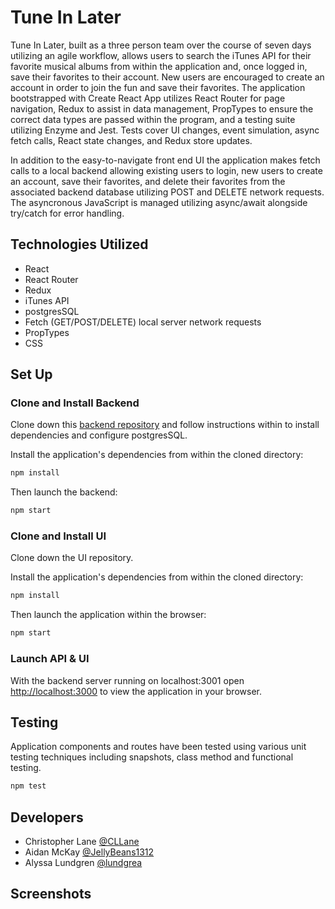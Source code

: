 # Tune In Later

Tune In Later, built as a three person team over the course of seven days utilizing an agile workflow, allows users to search the iTunes API for their favorite musical albums from within the application and, once logged in, save their favorites to their account. New users are encouraged to create an account in order to join the fun and save their favorites. The application bootstrapped with Create React App utilizes React Router for page navigation, Redux to assist in data management, PropTypes to ensure the correct data types are passed within the program, and a testing suite utilizing Enzyme and Jest. Tests cover UI changes, event simulation, async fetch calls, React state changes, and Redux store updates. 

In addition to the easy-to-navigate front end UI the application makes fetch calls to a local backend allowing existing users to login, new users to create an account, save their favorites, and delete their favorites from the associated backend database utilizing POST and DELETE network requests. The asyncronous JavaScript is managed utilizing async/await alongside try/catch for error handling. 

## Technologies Utilized
 - React
 - React Router
 - Redux
 - iTunes API
 - postgresSQL
 - Fetch (GET/POST/DELETE) local server network requests
 - PropTypes
 - CSS

## Set Up

### Clone and Install Backend

Clone down this [backend repository](https://github.com/turingschool-examples/favorites-tracker-api) and follow instructions within to install dependencies and configure postgresSQL.

Install the application's dependencies from within the cloned directory:
```bash
npm install
```
Then launch the backend:
```bash
npm start
```

### Clone and Install UI

Clone down the UI repository.

Install the application's dependencies from within the cloned directory:
```bash
npm install
```

Then launch the application within the browser:
```bash
npm start
```

### Launch API & UI

With the backend server running on localhost:3001 open [http://localhost:3000](http://localhost:3000) to view the application in your browser.

## Testing

Application components and routes have been tested using various unit testing techniques including snapshots, class method and functional testing. 
```bash
npm test
```

## Developers

 - Christopher Lane [@CLLane](https://github.com/CLLane)
 - Aidan McKay [@JellyBeans1312](hhttps://github.com/JellyBeans1312)
 - Alyssa Lundgren [@lundgrea](https://github.com/lundgrea)

## Screenshots
![]()
![]()
![]()
![]()
